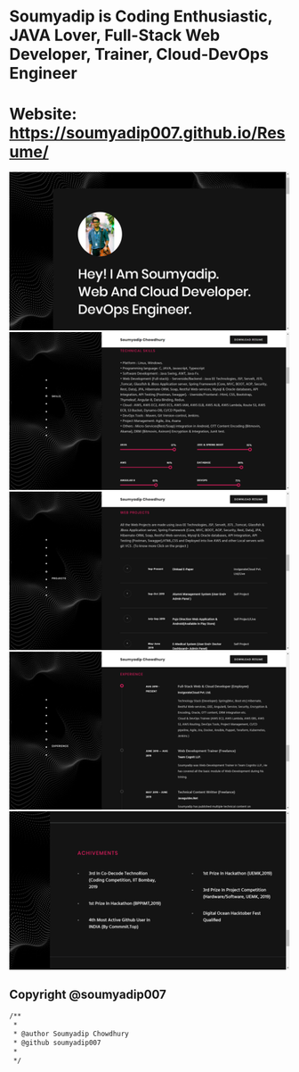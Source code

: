 # Soumyadip is Coding Enthusiastic, JAVA Lover, Full-Stack Web Developer, Trainer, Cloud-DevOps Engineer 
# Website: https://soumyadip007.github.io/Resume/

<img src="./img/1.png" >
<img src="./img/2.png" >
<img src="./img/3.png" >
<img src="./img/4.png" >
<img src="./img/5.png" >

## Copyright @soumyadip007
```shell
/**
 * 
 * @author Soumyadip Chowdhury
 * @github soumyadip007
 *
 */

```
